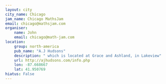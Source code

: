 ```yaml
---
layout: city                                           
city_name: Chicago                                                               
jam_name: Chicago MathsJam
email: chicago@mathsjam.com
organiser:
    name: John
    email: chicago@math-jam.com
location:
    group: north-america
    pub_name: "A.J Hudsons"
    description: " which is located at Grace and Ashland, in Lakeview"
    url: http://ajhudsons.com/info.php
    lon: -87.668667
    lat: 41.950769
hiatus: False
---
```

